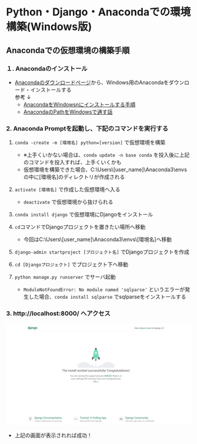 # Python・Django・Anacondaでの環境構築(Windows版)

## Anacondaでの仮想環境の構築手順

### １. Anacondaのインストール
- [Anacondaのダウンロードページ](https://www.anaconda.com/distribution/)から、Windows用のAnacondaをダウンロード・インストールする   
    参考 ↓   
    - [AnacondaをWindowsnにインストールする手順](https://weblabo.oscasierra.net/python-anaconda-install-windows/)  
    - [AnacondaのPathをWindowsで通す話](https://sukitokuportfolio.wordpress.com/2018/11/20/anaconda%E3%81%AEpath%E3%82%92windows%E3%81%A7%E9%80%9A%E3%81%99%E8%A9%B1/)

### 2. Anaconda Promptを起動し、下記のコマンドを実行する

1. `conda -create -m [環境名] python=[version]` で仮想環境を構築  
    - ※上手くいかない場合は、`conda update -n base conda` を投入後に上記のコマンドを投入すれば、上手くいくかも  
    - 仮想環境を構築できた場合、C:\\Users\\[user_name]\\Anaconda3\\envs の中に[環境名]のディレクトリが作成される

2. `activate [環境名]` で作成した仮想環境へ入る
    - `deactivate` で仮想環境から抜けられる 

3. `conda install django` で仮想環境にDjangoをインストール  

4. `cd`コマンドでDjangoプロジェクトを置きたい場所へ移動
    - 今回はC:\\Users\\[user_name]\\Anaconda3\\envs\\[環境名]へ移動

5. `django-admin startproject [プロジェクト名]` でDjangoプロジェクトを作成

6. `cd [Djangoプロジェクト]` でプロジェクト下へ移動

7. `python manage.py runserver` でサーバ起動
    - `ModuleNotFoundError: No module named 'sqlparse'` というエラーが発生した場合、`conda install sqlparse` でsqlparseをインストールする

### 3. http://localhost:8000/ へアクセス
![](./django-startup.PNG)
- 上記の画面が表示されれば成功！
